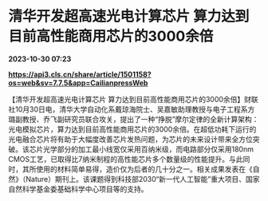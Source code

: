 # 清华开发超高速光电计算芯片 算力达到目前高性能商用芯片的3000余倍

**2023-10-30 07:23**

**https://api3.cls.cn/share/article/1501158?os=web&sv=7.7.5&app=CailianpressWeb**

【清华开发超高速光电计算芯片 算力达到目前高性能商用芯片的3000余倍】财联社10月30日电，清华大学自动化系戴琼海院士、吴嘉敏助理教授与电子工程系方璐副教授、乔飞副研究员联合攻关，提出了一种“挣脱”摩尔定律的全新计算架构：光电模拟芯片，算力达到目前高性能商用芯片的3000余倍。在超低功耗下运行的光电融合芯片将有助于大幅度改善芯片发热问题，为芯片的未来设计带来全方位突破。该芯片光学部分的加工最小线宽仅采用百纳米级，而电路部分仅采用180nm CMOS工艺，已取得比7纳米制程的高性能芯片多个数量级的性能提升。与此同时，其所使用的材料简单易得，造价仅为后者的几十分之一。相关成果发表在《自然》（Nature）期刊上。该课题得到科技部2030“新一代人工智能”重大项目、国家自然科学基金委基础科学中心项目等的支持。